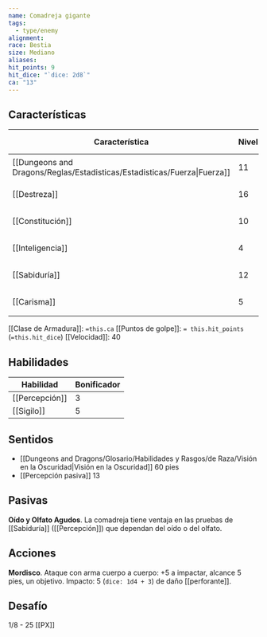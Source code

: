 ```yaml
---
name: Comadreja gigante
tags:
  - type/enemy
alignment: 
race: Bestia
size: Mediano
aliases: 
hit_points: 9
hit_dice: "`dice: 2d8`"
ca: "13"
---
```

## Características
| Característica                                                           | Nivel | Bonificador | Lanzar dado      |
| ------------------------------------------------------------------------ | ----- | ----------- | ---------------- |
| [[Dungeons and Dragons/Reglas/Estadisticas/Estadisticas/Fuerza\|Fuerza]] | 11    | 0           | `dice: 1d20 + 0` |
| [[Destreza]]                                                             | 16    | 3           | `dice: 1d20 + 0` |
| [[Constitución]]                                                         | 10    | 0           | `dice: 1d20 + 0` |
| [[Inteligencia]]                                                         | 4     | -3          | `dice: 1d20 + 0` |
| [[Sabiduría]]                                                            | 12    | 1           | `dice: 1d20 + 0` |
| [[Carisma]]                                                              | 5     | -3          | `dice: 1d20 + 0` |

[[Clase de Armadura]]: `=this.ca`
[[Puntos de golpe]]: `= this.hit_points` (`=this.hit_dice`)
[[Velocidad]]: 40
## Habilidades
| Habilidad      | Bonificador |
| -------------- | ----------- |
| [[Percepción]] | 3           |
| [[Sigilo]]     | 5           |
## Sentidos
- [[Dungeons and Dragons/Glosario/Habilidades y Rasgos/de Raza/Visión en la Oscuridad|Visión en la Oscuridad]] 60 pies
- [[Percepción pasiva]] 13

## Pasivas

**Oído y Olfato Agudos**. La comadreja tiene ventaja en las pruebas de [[Sabiduría]] ([[Percepción]]) que dependan del oído o del olfato. 
## Acciones
**Mordisco**. Ataque con arma cuerpo a cuerpo: +5 a impactar, alcance 5 pies, un objetivo. Impacto: 5 (`dice: 1d4 + 3`) de daño [[perforante]].

## Desafío
1/8 - 25 [[PX]]
